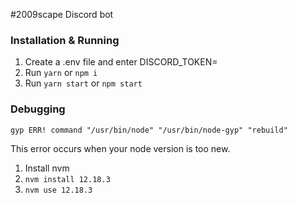 #2009scape Discord bot

### Installation & Running

1. Create a .env file and enter DISCORD_TOKEN=<your discord bot token>
2. Run `yarn` or `npm i`
3. Run `yarn start` or `npm start`

### Debugging

`gyp ERR! command "/usr/bin/node" "/usr/bin/node-gyp" "rebuild"`

This error occurs when your node version is too new.

1. Install nvm
1. `nvm install 12.18.3`
2. `nvm use 12.18.3`